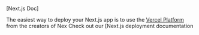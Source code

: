 

[Next.js Doc] 
  
The easiest way to deploy your Next.js app is to use the [Vercel Platform](https/vereomnuiumltlmtap&tmentprd) from the creators of Nex
Check out our [Next.js deployment documentation
